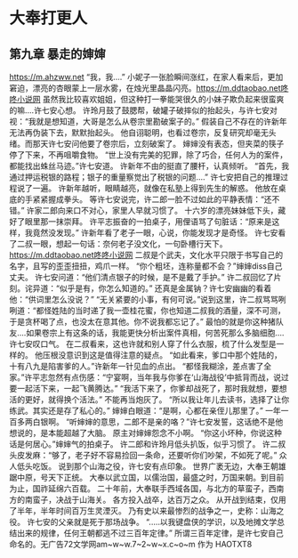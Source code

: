 # 大奉打更人 
 ## 第九章 暴走的婶婶
  https://m.ahzww.net
 “我，我....”
 小妮子一张脸瞬间涨红，在家人看来后，更加窘迫，漂亮的杏眼蒙上一层水雾，在烛光里晶晶闪亮。https://m.ddtaobao.net咚咚小说网
 虽然我比较喜欢姐姐，但这种打一拳能哭很久的小妹子欺负起来很蛮爽的嘛....许七安心想。
 许玲月鼓了鼓腮帮，破罐子破摔似的抬起头，与许七安对视：“我就是想知道，大哥是怎么从卷宗里勘破案子的。”
 假装自己不存在的许新年无法再伪装下去，默默抬起头。
 他自诩聪明，也看过卷宗，反复研究却毫无头绪。而那天许七安问他要了卷宗后，立刻破案了。
 婶婶没有表态，但夹菜的筷子停了下来，不再咀嚼食物。
 “世上没有完美的犯罪，除了巧合，任何人为的案件，都能找出蛛丝马迹。”许七安道。
 许新年不由的挺直了腰杆，认真倾听。
 “首先，我通过押运税银的路程；银子的重量察觉出了税银的问题....”
 许七安把自己的推理过程说了一遍。
 许新年越听，眼睛越亮，就像在私塾上得到先生的解惑。
 他放在桌底的手紧紧握成拳头。
 等许七安说完，许二郎一脸不过如此的平静表情：“还不错。”
 许家二郎向来口不对心，家里人早就习惯了。
 十六岁的漂亮妹妹低下头，藏好了眼里那一抹崇拜。
 许平志振奋的一拍桌子，用俚语骂了句脏话：“原来是这样，我竟然没发现。”
 许新年看了老子一眼，心说，你能发现才是奇怪。
 许七安看了二叔一眼，想起一句话：奈何老子没文化，一句卧槽行天下。https://m.ddtaobao.net咚咚小说网
 二叔是个武夫，文化水平只限于书写自己的名字，且写的歪歪扭扭，鸡爪一样。
 “你个粗坯，连称量都不会？”婶婶diss自己丈夫。
 许七安问道：“他们清点银子的时候，是不是戴了手护。”
 许二叔回忆了片刻。诧异道：“似乎是有，你怎么知道的。”
 还真是金属钠？许七安幽幽的看着他：“供词里怎么没说？”
 “无关紧要的小事，有何可说。”说到这里，许二叔骂骂咧咧道：“都怪姓陆的当时递了我一壶桂花蜜，你也知道二叔我的酒量，深不可测，于是贪杯喝了点，也没太在意其他。你不说我都忘记了。”
 最怕的就是你这种猪队友....如果卷宗上有这条的话，我能更快分析出案件真相，何苦死那么多脑细胞....许七安叹口气。
 在二叔看来，这也许就和别人穿了什么衣服，梳了什么发型是一样的。
 他压根没意识到这是值得注意的疑点。
 “如此看来，爹口中那个姓陆的，十有八九是陷害爹的人。”许新年一针见血的点出。
 “都怪我糊涂，差点害了全家。”许平志忽然有点伤感：“宁宴啊，当年我与你爹在‘山海战役’中抵背而战，说过要一起活下来，一起飞黄腾达。”
 “我活下来了，你爹却战死了，那时我就想，要想活的更好，就得换个活法。”
 不能再当炮灰了。
 “所以我让年儿去读书，选择了让你练武。其实还是存了私心的。”
 婶婶白眼道：“是啊，心都在亲侄儿那里了。”
 一年一百多两白银啊。
 “听婶婶的意思，二郎不是亲的咯？”许七安发誓，这话绝不是他想说的，是本能超越了大脑。
 原主对婶婶怨念不小啊。
 “你这小坏种，你说这种话是何居心。”婶婶气的拍桌子。
 许二郎和许玲月低头扒饭，似乎习惯了。
 许二叔头皮发麻：“够了，老子好不容易捡回一条命，还要听你们吵架，不如死了呢。”
 众人低头吃饭。
 说到那个山海之役，许七安有点印象。
 世界广袤无边，大奉王朝雄踞中原，号天下正统。
 大奉以武立国，以儒治国，最盛之时，万国来朝。到目前为止，国祚延绵六百载。
 二十年前，大奉联手西域各国，与北方的草蛮子，西南方的南蛮子，决战于山海关。
 各方投入战卒，达百万之众。
 从开战到结束，仅用了半年，半年时间百万生灵湮灭。
 乃有史以来最惨烈的战争之一，史称：山海之役。
 许七安的父亲就是死于那场战争。
 “.....以我键盘侠的学识，以及地摊文学总结出来的规律，任何王朝都逃不过三百年定律。”
 所谓三百年定律，是许七安自己命名的。无广告72文学网am~w~w.7~2~w~x.c~o~m
 作为 
HAOTXT8